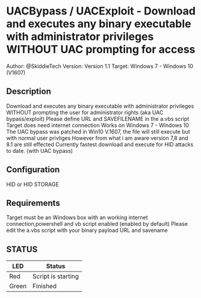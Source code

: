 # UACBypass / UACExploit -  Download and executes any binary executable with administrator privileges WITHOUT UAC prompting for access

Author: @SkiddieTech 
Version: Version 1.1
Target:  Windows 7 - Windows 10 (V1607)

## Description

Download and executes any binary executable with administrator privileges WITHOUT
prompting the user for administrator rights (aka UAC bypass/exploit)
Please define URL and SAVEFILENAME in the a.vbs script 
Target does need internet connection
Works on Windows 7 - Windows 10
The UAC bypass was patched in Win10 V.1607, the file will still execute but with normal user privliges 
However from what i am aware version 7,8 and 8.1 are still effected 
Currently fastest download and execute for HID attacks to date. (with UAC bypass)
## Configuration

HID or HID STORAGE

## Requirements

Target must be an Windows box with an working internet connection,powershell and vb script enabled (enabled by default) 
Please edit the a.vbs script with your binary payload URL and savename 

## STATUS

| LED              | Status                                |
| ---------------- | ------------------------------------- |
| Red              | Script is starting                    |
| Green            | Finished                              |

